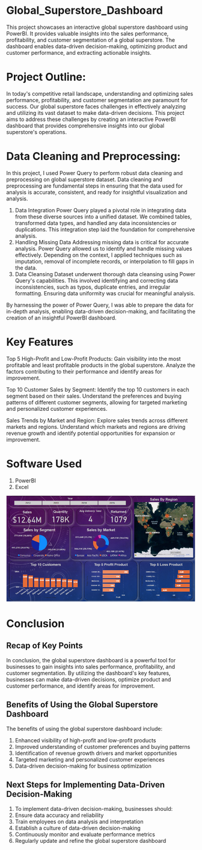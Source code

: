 # Global_Superstore_Dashboard
This project showcases an interactive global superstore dashboard using PowerBI. It provides valuable insights into the sales performance, profitability, and customer segmentation of a global superstore. The dashboard enables data-driven decision-making, optimizing product and customer performance, and extracting actionable insights.

# Project Outline:
In today's competitive retail landscape, understanding and optimizing sales performance, profitability, and customer segmentation are paramount for success. Our global superstore faces challenges in effectively analyzing and utilizing its vast dataset to make data-driven decisions.
This project aims to address these challenges by creating an interactive PowerBI dashboard that provides comprehensive insights into our global superstore's operations.

# Data Cleaning and Preprocessing:
In this project, I used Power Query to perform robust data cleaning and preprocessing on global superstore dataset. Data cleaning and preprocessing are fundamental steps in ensuring that the data used for analysis is accurate, consistent, and ready for insightful visualization and analysis.
1. Data Integration
Power Query played a pivotal role in integrating data from these diverse sources into a unified dataset. We combined tables, transformed data types, and handled any data inconsistencies or duplications. This integration step laid the foundation for comprehensive analysis.
2. Handling Missing Data
Addressing missing data is critical for accurate analysis. Power Query allowed us to identify and handle missing values effectively. Depending on the context, I applied techniques such as imputation, removal of incomplete records, or interpolation to fill gaps in the data.
3. Data Cleansing
Dataset underwent thorough data cleansing using Power Query's capabilities. This involved identifying and correcting data inconsistencies, such as typos, duplicate entries, and irregular formatting. Ensuring data uniformity was crucial for meaningful analysis.

By harnessing the power of Power Query, I was able to prepare the data for in-depth analysis, enabling data-driven decision-making, and facilitating the creation of an insightful PowerBI dashboard.

# Key Features
Top 5 High-Profit and Low-Profit Products: Gain visibility into the most profitable and least profitable products in the global superstore. Analyze the factors contributing to their performance and identify areas for improvement.

Top 10 Customer Sales by Segment: Identify the top 10 customers in each segment based on their sales. Understand the preferences and buying patterns of different customer segments, allowing for targeted marketing and personalized customer experiences.

Sales Trends by Market and Region: Explore sales trends across different markets and regions. Understand which markets and regions are driving revenue growth and identify potential opportunities for expansion or improvement.
# Software Used
1) PowerBI
2) Excel

![Screenshot](screenshot.png)

# Conclusion

## Recap of Key Points
In conclusion, the global superstore dashboard is a powerful tool for businesses to gain insights into sales performance, profitability, and customer segmentation. By utilizing the dashboard's key features, businesses can make data-driven decisions, optimize product and customer performance, and identify areas for improvement.

## Benefits of Using the Global Superstore Dashboard
The benefits of using the global superstore dashboard include:
1. Enhanced visibility of high-profit and low-profit products
2. Improved understanding of customer preferences and buying patterns
3. Identification of revenue growth drivers and market opportunities
4. Targeted marketing and personalized customer experiences
5. Data-driven decision-making for business optimization

## Next Steps for Implementing Data-Driven Decision-Making
1. To implement data-driven decision-making, businesses should:
2. Ensure data accuracy and reliability
3. Train employees on data analysis and interpretation
4. Establish a culture of data-driven decision-making
5. Continuously monitor and evaluate performance metrics
6. Regularly update and refine the global superstore dashboard

